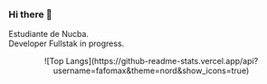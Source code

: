 ### Hi there 👋
Estudiante de Nucba. 
<br>
Developer Fullstak in progress. 

<p align="center">![Top Langs](https://github-readme-stats.vercel.app/api?username=fafomax&theme=nord&show_icons=true)
</p>

